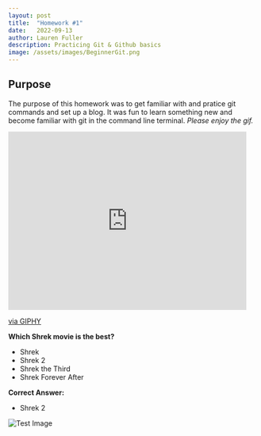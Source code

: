 ```yaml
---
layout: post
title:  "Homework #1"
date:   2022-09-13
author: Lauren Fuller
description: Practicing Git & Github basics
image: /assets/images/BeginnerGit.png
---
```


## Purpose
The purpose of this homework was to get familiar with and pratice git commands and set up a blog. It was fun to learn something new and become familiar with git in the command line terminal. *Please enjoy the gif.*

<iframe src="https://giphy.com/embed/NytMLKyiaIh6VH9SPm" width="480" height="360" frameBorder="0" class="giphy-embed" allowFullScreen></iframe><p><a href="https://giphy.com/gifs/GitHub-ok-thumbs-up-thumb-NytMLKyiaIh6VH9SPm">via GIPHY</a></p>

**Which Shrek movie is the best?**
* Shrek
* Shrek 2
* Shrek the Third
* Shrek Forever After

**Correct Answer:**
* Shrek 2

![Test Image](https://static1.colliderimages.com/wordpress/wp-content/uploads/2022/03/Shrek-2.jpg?q=50&fit=contain&w=767&h=&dpr=1.5)
